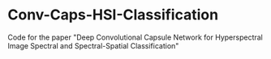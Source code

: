 # Conv-Caps-HSI-Classification
Code for the paper "Deep Convolutional Capsule Network for Hyperspectral Image Spectral and Spectral-Spatial Classification"
